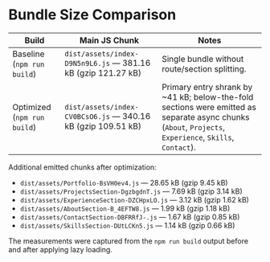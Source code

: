 # Bundle Size Comparison

| Build | Main JS Chunk | Notes |
| ----- | ------------- | ----- |
| Baseline (`npm run build`) | `dist/assets/index-D9N5n9L6.js` — 381.16 kB (gzip 121.27 kB) | Single bundle without route/section splitting. |
| Optimized (`npm run build`) | `dist/assets/index-CV0BCsO6.js` — 340.16 kB (gzip 109.51 kB) | Primary entry shrank by ~41 kB; below-the-fold sections were emitted as separate async chunks (`About`, `Projects`, `Experience`, `Skills`, `Contact`). |

Additional emitted chunks after optimization:

- `dist/assets/Portfolio-BsVH0ev4.js` — 28.65 kB (gzip 9.45 kB)
- `dist/assets/ProjectsSection-DgzbgdnT.js` — 7.69 kB (gzip 3.14 kB)
- `dist/assets/ExperienceSection-DZCHpxLO.js` — 3.12 kB (gzip 1.62 kB)
- `dist/assets/AboutSection-B_4EFTW8.js` — 1.99 kB (gzip 1.18 kB)
- `dist/assets/ContactSection-DBFRRfJ-.js` — 1.67 kB (gzip 0.85 kB)
- `dist/assets/SkillsSection-DUtLCKn5.js` — 1.14 kB (gzip 0.66 kB)

The measurements were captured from the `npm run build` output before and after applying lazy loading.
